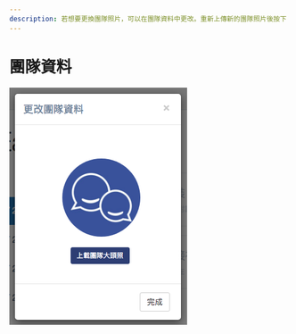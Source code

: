 ```yaml
---
description: 若想要更換團隊照片，可以在團隊資料中更改。重新上傳新的團隊照片後按下「完成」即可。
---
```


# 團隊資料

![](<../../.gitbook/assets/團隊資料 (1).png>)
